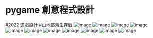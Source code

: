 # pygame 創意程式設計
#2022 遊戲設計 
#山地部落生存戰
![image](https://github.com/kuku000/pygame-class-project-final/assets/93827182/c9779bd8-40a3-42c0-a9da-1420c96ad0f5)
![image](https://github.com/kuku000/pygame-class-project-final/assets/93827182/9933ba4d-2ca9-42f4-aed3-06ca0312a002)
![image](https://github.com/kuku000/pygame-class-project-final/assets/93827182/d33d6137-26ea-41b1-a468-1fc84866e62a)
![image](https://github.com/kuku000/pygame-class-project-final/assets/93827182/1c975688-551a-4986-ae14-35eb5f698816)
![image](https://github.com/kuku000/pygame-class-project-final/assets/93827182/7297736b-3775-4ad5-973a-ffd532e9c9ab)
![image](https://github.com/kuku000/pygame-class-project-final/assets/93827182/5b5d3122-29fb-43bb-9105-5bc4f44efdba)
![image](https://github.com/kuku000/pygame-class-project-final/assets/93827182/d65f32de-da9c-413b-8d89-514bfc5ac6ac)
![image](https://github.com/kuku000/pygame-class-project-final/assets/93827182/e1281c3f-363b-4ea5-ae56-93dfedba9e91)
![image](https://github.com/kuku000/pygame-class-project-final/assets/93827182/203fd4fb-a08f-4256-869d-ab62c2ae2304)
![image](https://github.com/kuku000/pygame-class-project-final/assets/93827182/44dc5bad-6b6e-4cb1-9b4c-70bf87727887)
![image](https://github.com/kuku000/pygame-class-project-final/assets/93827182/fcb5ecb5-db6f-4dcb-928a-4ed0a229d4c3)
